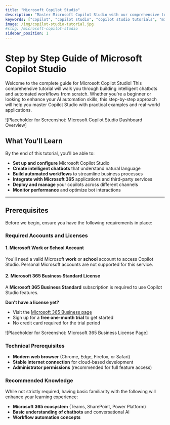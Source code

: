 ```yaml
---
title: "Microsoft Copilot Studio"
description: "Master Microsoft Copilot Studio with our comprehensive tutorial. Build intelligent chatbots and automate business processes easily."
keywords: ["copilot", "copilot studio", "copilot studio tutorials", "microsoft chatbot", "ai automation"]
image: /img/copilot-studio-tutorial.jpg
#slug: /microsoft-copilot-studio
sidebar_position: 1
---
```


# Step by Step Guide of Microsoft Copilot Studio

Welcome to the complete guide for Microsoft Copilot Studio! This comprehensive tutorial will walk you through building intelligent chatbots and automated workflows from scratch. Whether you're a beginner or looking to enhance your AI automation skills, this step-by-step approach will help you master Copilot Studio with practical examples and real-world applications.

![Placeholder for Screenshot: Microsoft Copilot Studio Dashboard Overview]

## What You'll Learn

By the end of this tutorial, you'll be able to:

- **Set up and configure** Microsoft Copilot Studio
- **Create intelligent chatbots** that understand natural language
- **Build automated workflows** to streamline business processes
- **Integrate with Microsoft 365** applications and third-party services
- **Deploy and manage** your copilots across different channels
- **Monitor performance** and optimize bot interactions

---

## Prerequisites

Before we begin, ensure you have the following requirements in place:

### Required Accounts and Licenses

#### 1. Microsoft Work or School Account
You'll need a valid Microsoft **work** or **school** account to access Copilot Studio. Personal Microsoft accounts are not supported for this service.

#### 2. Microsoft 365 Business Standard License
A **Microsoft 365 Business Standard** subscription is required to use Copilot Studio features.

**Don't have a license yet?** 
- Visit the [Microsoft 365 Business page](https://www.microsoft.com/en-in/microsoft-365/business)
- Sign up for a **free one-month trial** to get started
- No credit card required for the trial period

![Placeholder for Screenshot: Microsoft 365 Business License Page]

### Technical Prerequisites

- **Modern web browser** (Chrome, Edge, Firefox, or Safari)
- **Stable internet connection** for cloud-based development
- **Administrator permissions** (recommended for full feature access)

### Recommended Knowledge

While not strictly required, having basic familiarity with the following will enhance your learning experience:

- **Microsoft 365 ecosystem** (Teams, SharePoint, Power Platform)
- **Basic understanding of chatbots** and conversational AI
- **Workflow automation concepts**